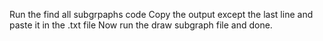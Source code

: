 Run the find all subgrpaphs code
Copy the output except the last line and paste it in the .txt file
Now run the draw subgraph file and done.
